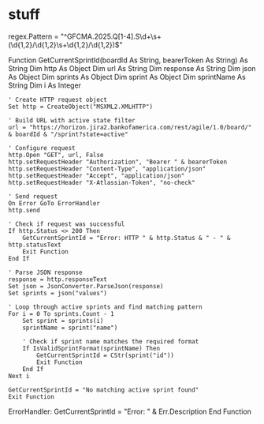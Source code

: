 # stuff


regex.Pattern = "^GFCMA\.2025\.Q[1-4]\.S\d+\s+\(\d{1,2}/\d{1,2}\s+\d{1,2}/\d{1,2}\)$"

Function GetCurrentSprintId(boardId As String, bearerToken As String) As String
    Dim http As Object
    Dim url As String
    Dim response As String
    Dim json As Object
    Dim sprints As Object
    Dim sprint As Object
    Dim sprintName As String
    Dim i As Integer
    
    ' Create HTTP request object
    Set http = CreateObject("MSXML2.XMLHTTP")
    
    ' Build URL with active state filter
    url = "https://horizon.jira2.bankofamerica.com/rest/agile/1.0/board/" & boardId & "/sprint?state=active"
    
    ' Configure request
    http.Open "GET", url, False
    http.setRequestHeader "Authorization", "Bearer " & bearerToken
    http.setRequestHeader "Content-Type", "application/json"
    http.setRequestHeader "Accept", "application/json"
    http.setRequestHeader "X-Atlassian-Token", "no-check"
    
    ' Send request
    On Error GoTo ErrorHandler
    http.send
    
    ' Check if request was successful
    If http.Status <> 200 Then
        GetCurrentSprintId = "Error: HTTP " & http.Status & " - " & http.statusText
        Exit Function
    End If
    
    ' Parse JSON response
    response = http.responseText
    Set json = JsonConverter.ParseJson(response)
    Set sprints = json("values")
    
    ' Loop through active sprints and find matching pattern
    For i = 0 To sprints.Count - 1
        Set sprint = sprints(i)
        sprintName = sprint("name")
        
        ' Check if sprint name matches the required format
        If IsValidSprintFormat(sprintName) Then
            GetCurrentSprintId = CStr(sprint("id"))
            Exit Function
        End If
    Next i
    
    GetCurrentSprintId = "No matching active sprint found"
    Exit Function
    
ErrorHandler:
    GetCurrentSprintId = "Error: " & Err.Description
End Function
